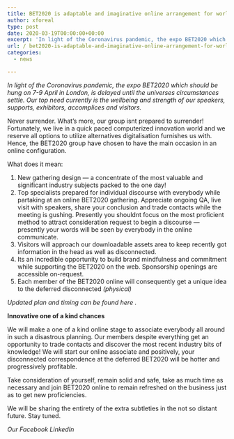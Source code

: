 ```yaml
---
title: BET2020 is adaptable and imaginative online arrangement for worldwide security
author: xforeal 
type: post
date: 2020-03-19T00:00:00+00:00
excerpt: 'In light of the Coronavirus pandemic, the expo BET2020 which should be hung on 7-9 April in London, is delayed until the universes circumstances stabilize '
url: / bet2020-is-adaptable-and-imaginative-online-arrangement-for-worldwide-security/
categories:
  - news

---
```

_In light of the Coronavirus pandemic, the expo BET2020 which should be hung on 7-9 April in London, is delayed until the universes circumstances settle. Our top need currently is the wellbeing and strength of our speakers, supports, exhibitors, accomplices and visitors._ 

Never surrender. What&#8217;s more, our group isnt prepared to surrender!  
Fortunately, we live in a quick paced computerized innovation world and we reserve all options to utilize alternatives digitalisation furnishes us with. Hence, the BET2020 group have chosen to have the main occasion in an online configuration. 

What does it mean: 

  1. New gathering design &#8212; a concentrate of the most valuable and significant industry subjects packed to the one day! 
  2. Top specialists prepared for individual discourse with everybody while partaking at an online BET2020 gathering. Appreciate ongoing QA, live visit with speakers, share your conclusion and trade contacts while the meeting is gushing. Presently you shouldnt focus on the most proficient method to attract consideration request to begin a discourse &#8212; presently your words will be seen by everybody in the online communicate. 
  3. Visitors will approach our downloadable assets area to keep recently got information in the head as well as disconnected. 
  4. Its an incredible opportunity to build brand mindfulness and commitment while supporting the BET2020 on the web. Sponsorship openings are accessible on-request. 
  5. Each member of the BET2020 online will consequently get a unique idea to the deferred disconnected _(physical)_ 

_Updated plan and timing can be found_ _here_ _._ 

**Innovative one of a kind chances** 

We will make a one of a kind online stage to associate everybody all around in such a disastrous planning. Our members despite everything get an opportunity to trade contacts and discover the most recent industry bits of knowledge! We will start our online associate and positively, your disconnected correspondence at the deferred BET2020 will be hotter and progressively profitable. 

Take consideration of yourself, remain solid and safe, take as much time as necessary and join BET2020 online to remain refreshed on the business just as to get new proficiencies. 

We will be sharing the entirety of the extra subtleties in the not so distant future. Stay tuned. 

_Our Facebook LinkedIn_